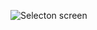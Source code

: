 
![Selecton screen ](https://github.com/user-attachments/assets/078822fa-ec5d-429a-80e0-145a7bd4e2c1)

